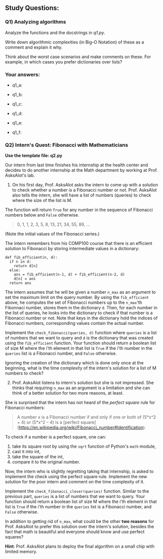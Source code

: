 ## Study Questions:

### Q1) Analyzing algorithms

Analyze the functions and the docstrings in *q1.py*.

Write down algorithmic complexities (in Big-O Notation) of these as a comment and explain it why.

Think about the worst case scenarios and make comments on these. For example, in which cases you prefer dictionaries over lists?

### Your answers:

* q1_a: 

* q1_b:

* q1_c:

* q1_d:

* q1_e:

* q1_f:



### Q2) Intern's Quest: Fibonacci with Mathematicians

**Use the template file: q2.py**

Our intern from last time finishes his internship at the health center and decides to do another internship at the Math department by working at Prof. AsksAlot's lab. 

1. On his first day, Prof. AsksAlot asks the intern to come up with a solution to check whether a number is a Fibonacci number or not. Prof. AsksAlot also tells the intern, she will have a list of numbers (queries) to check where the size of the list is M. 

The function will return `True` for any number in the sequence of Fibonacci numbers below and `False` otherwise.

> 0, 1, 1, 2, 3, 5, 8, 13, 21, 34, 55, 89, ...

(Note the initial values of the Fibonacci series.)

The intern remembers from his COMP100 course that there is an efficient solution to Fibonacci by storing intermediate values in a dictionary:

```
def fib_efficient(n, d): 
  if n in d:
    return d[n] 
  else:
    ans = fib_efficient(n-1, d) + fib_efficient(n-2, d)
    d[n] = ans
  return ans
```

The intern assumes that he will be given a number `n_max` as an argument to set the maximum limit on the query number. By using the `fib_efficient` above, he computes the set of Fibonacci numbers up to the `n_max`'th Fibonnaci number, stores them in the dictionary `d`. Then, for each number in the list of queries, he looks into the dictionary to check if that number is a Fibonacci number or not. Note that keys in the dictionary hold the indices of Fibonacci numbers, corresponding values contain the actual number.

Implement the `check_fibonacci(queries, d)` function where `queries` is a list of numbers that we want to query and `d` is the dictionary that was created using the `fib_efficient` function. Your function should return a boolean list of size M where the i'th element in that list is `True` if the i'th number in the `queries` list is a Fibonacci number, and `False` otherwise.

Ignoring the creation of the dictionary which is done only once at the beginning, what is the time complexity of the intern's solution for a list of M numbers to check? 

2. Prof. AsksAlot listens to intern's solution but she is not impressed. She thinks that requiring `n_max` as an argument is a limitation and she can think of a better solution for two more reasons, at least. 

She is surprised that the intern has not heard of the *perfect square* rule for Fibonacci numbers:

> A number x is a Fibonacci number if and only if one or both of (5\*x^2 + 4) or (5\*x^2 – 4) is a [perfect square] (https://en.wikipedia.org/wiki/Fibonacci_number#Identification). 

To check if a number is a perfect square, one can:
  1. take its square root by using the `sqrt` function of Python's `math` module,
  2. cast it into int,
  3. take the square of the int,
  4. compare it to the original number.

Now, the intern who is slightly regretting taking that internship, is asked to implement the check using the perfect square rule. Implement the new solution for the poor intern and comment on the time complexity of it. 

Implement the `check_fibonacci_clever(queries)` function. Similar to the previous part, `queries` is a list of numbers that we want to query. Your function should return a boolean list of size M where the i'th element in that list is `True` if the i'th number in the `queries` list is a Fibonacci number, and `False` otherwise.

In addition to getting rid of `n_max`, what could be the other **two reasons** for Prof. AsksAlot to prefer this solution over the intern's solution, besides the fact that math is beautiful and everyone should know and use perfect squares?

**Hint**: Prof. AsksAlot plans to deploy the final algorithm on a small chip with limited memory.
